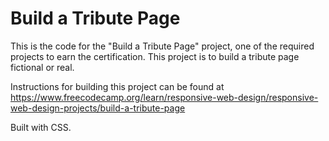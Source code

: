 # Build a Tribute Page

This is the code for the "Build a Tribute Page" project, one of the required projects to earn the certification. This project is to build a tribute page fictional or real.

Instructions for building this project can be found at https://www.freecodecamp.org/learn/responsive-web-design/responsive-web-design-projects/build-a-tribute-page

Built with CSS.
